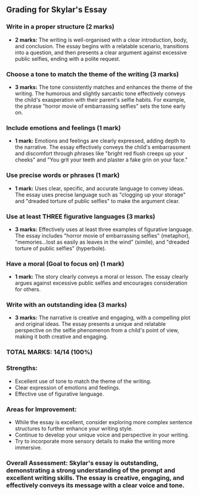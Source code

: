 ## Grading for Skylar's Essay

### Write in a proper structure (2 marks)

- **2 marks:** The writing is well-organised with a clear introduction, body, and conclusion. The essay begins with a relatable scenario, transitions into a question, and then presents a clear argument against excessive public selfies, ending with a polite request.

### Choose a tone to match the theme of the writing (3 marks)

- **3 marks:** The tone consistently matches and enhances the theme of the writing. The humorous and slightly sarcastic tone effectively conveys the child's exasperation with their parent's selfie habits. For example, the phrase "horror movie of embarrassing selfies" sets the tone early on.

### Include emotions and feelings (1 mark)

- **1 mark:** Emotions and feelings are clearly expressed, adding depth to the narrative. The essay effectively conveys the child's embarrassment and discomfort through phrases like "bright red flush creeps up your cheeks" and "You grit your teeth and plaster a fake grin on your face."

### Use precise words or phrases (1 mark)

- **1 mark:** Uses clear, specific, and accurate language to convey ideas. The essay uses precise language such as "clogging up your storage" and "dreaded torture of public selfies" to make the argument clear.

### Use at least THREE figurative languages (3 marks)

- **3 marks:** Effectively uses at least three examples of figurative language. The essay includes "horror movie of embarrassing selfies" (metaphor), "memories...lost as easily as leaves in the wind" (simile), and "dreaded torture of public selfies" (hyperbole).

### Have a moral (Goal to focus on) (1 mark)

- **1 mark:** The story clearly conveys a moral or lesson. The essay clearly argues against excessive public selfies and encourages consideration for others.

### Write with an outstanding idea (3 marks)

- **3 marks:** The narrative is creative and engaging, with a compelling plot and original ideas. The essay presents a unique and relatable perspective on the selfie phenomenon from a child's point of view, making it both creative and engaging.

### TOTAL MARKS: 14/14 (100%)

### Strengths:

- Excellent use of tone to match the theme of the writing.
- Clear expression of emotions and feelings.
- Effective use of figurative language.

### Areas for Improvement:

- While the essay is excellent, consider exploring more complex sentence structures to further enhance your writing style.
- Continue to develop your unique voice and perspective in your writing.
- Try to incorporate more sensory details to make the writing more immersive.

### Overall Assessment: Skylar's essay is outstanding, demonstrating a strong understanding of the prompt and excellent writing skills. The essay is creative, engaging, and effectively conveys its message with a clear voice and tone.
